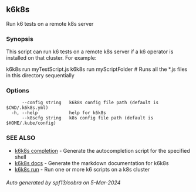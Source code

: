 ## k6k8s

Run k6 tests on a remote k8s server

### Synopsis

This script can run k6 tests on a remote k8s server if a k6 operator is installed on that cluster.
For example:

k6k8s run myTestScript.js
k6k8s run myScriptFolder # Runs all the *.js files in this directory sequentially


### Options

```
      --config string   k6k8s config file path (default is $CWD/.k6k8s.yml)
  -h, --help            help for k6k8s
      --k8scfg string   k8s config file path (default is $HOME/.kube/config)
```

### SEE ALSO

* [k6k8s completion](k6k8s_completion.md)	 - Generate the autocompletion script for the specified shell
* [k6k8s docs](k6k8s_docs.md)	 - Generate the markdown documentation for k6k8s
* [k6k8s run](k6k8s_run.md)	 - Run one or more k6 scripts on a k8s cluster

###### Auto generated by spf13/cobra on 5-Mar-2024
